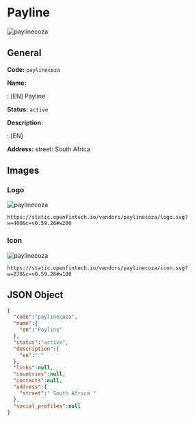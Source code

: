 
# Payline 
![paylinecoza](https://static.openfintech.io/vendors/paylinecoza/logo.svg?w=400&c=v0.59.26#w200)  

## General 
 
**Code:** `paylinecoza` 
 
**Name:** 
 
:	[EN] Payline 
 
**Status:** `active` 
 
**Description:** 
 
: [EN]   
 
**Address:** 
street:  South Africa  

## Images 

### Logo 
 
![paylinecoza](https://static.openfintech.io/vendors/paylinecoza/logo.svg?w=400&c=v0.59.26#w200)  

```
https://static.openfintech.io/vendors/paylinecoza/logo.svg?w=400&c=v0.59.26#w200
```  

### Icon 
 
![paylinecoza](https://static.openfintech.io/vendors/paylinecoza/icon.svg?w=278&c=v0.59.26#w100)  

```
https://static.openfintech.io/vendors/paylinecoza/icon.svg?w=278&c=v0.59.26#w100
```  

## JSON Object 

```json
{
  "code":"paylinecoza",
  "name":{
    "en":"Payline"
  },
  "status":"active",
  "description":{
    "en":" "
  },
  "links":null,
  "countries":null,
  "contacts":null,
  "address":{
    "street":" South Africa "
  },
  "social_profiles":null
}
```  
